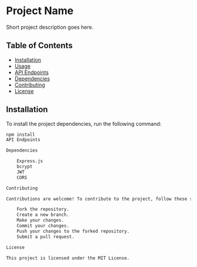# Project Name

Short project description goes here.

## Table of Contents

- [Installation](#installation)
- [Usage](#usage)
- [API Endpoints](#api-endpoints)
- [Dependencies](#dependencies)
- [Contributing](#contributing)
- [License](#license)

## Installation

To install the project dependencies, run the following command:

```bash
npm install
API Endpoints

Dependencies

    Express.js
    bcrypt
    JWT
    CORS

Contributing

Contributions are welcome! To contribute to the project, follow these steps:

    Fork the repository.
    Create a new branch.
    Make your changes.
    Commit your changes.
    Push your changes to the forked repository.
    Submit a pull request.

License

This project is licensed under the MIT License.
